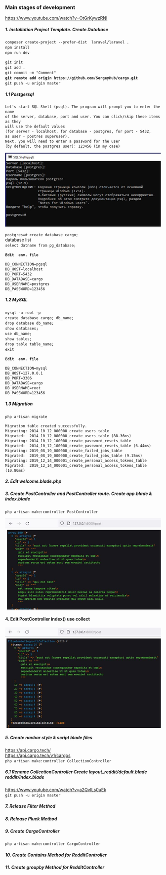 ### Main stages of development
https://www.youtube.com/watch?v=OtGrKywzRNI
##### 1. Installation Project Template. Create Database

`composer create-project --prefer-dist  laravel/laravel .`   
`npm install`  
`npm run dev`  

`git init`  
`git add .`  
`git commit –m "Comment"`  
**`git remote add origin https://github.com/SergeyHub/cargo.git`**  
`git push -u origin master`  

##### 1.1 Postgersql

```
Let's start SQL Shell (psql). The program will prompt you to enter the name    
of the server, database, port and user. You can click/skip these items as they  
will use the default values   
(for server - localhost, for database - postgres, for port - 5432,  
as user - postres superuser). 
Next, you will need to enter a password for the user   
(by default, the postgres user): 123456 (in my case)  
```
![Screenshot](readme/psql.JPG) 

`postgres=# create database cargo;`  
  database list  
`select datname from pg_database;`  

**`Edit  env. file`**    
```
DB_CONNECTION=pgsql
DB_HOST=localhost
DB_PORT=5432
DB_DATABASE=cargo
DB_USERNAME=postgres
DB_PASSWORD=123456
```
##### 1.2 MySQL

`mysql -u root -p`  
`create database cargo; db_name;`  
`drop database db_name;`   
`show databases;`  
`use db_name;`  
`show tables;`   
`drop table table_name;`  
`exit`  

**`Edit  env. file`**   
```
DB_CONNECTION=mysql
DB_HOST=127.0.0.1
DB_PORT=3306
DB_DATABASE=cargo
DB_USERNAME=root
DB_PASSWORD=123456
```
##### 1.3 Migration

`php artisan migrate`  
```
Migration table created successfully.
Migrating: 2014_10_12_000000_create_users_table
Migrated:  2014_10_12_000000_create_users_table (88.36ms)
Migrating: 2014_10_12_100000_create_password_resets_table
Migrated:  2014_10_12_100000_create_password_resets_table (6.44ms)
Migrating: 2019_08_19_000000_create_failed_jobs_table
Migrated:  2019_08_19_000000_create_failed_jobs_table (9.15ms)
Migrating: 2019_12_14_000001_create_personal_access_tokens_table
Migrated:  2019_12_14_000001_create_personal_access_tokens_table (10.80ms)
```

##### 2. Edit welcome.blade.php

##### 3. Create PostController and PostController route. Create app.blade & index.blade
`php artisan make:controller PostController`  

![Screenshot](readme/posts.JPG) 

#### 4. Edit PostController index() use collect 

![Screenshot](readme/getbyUniqueUserId.JPG) 

##### 5. Create navbar style & script blade files

https://api.cargo.tech/   
https://api.cargo.tech/v1/cargos   
`php artisan make:controller CollectionController`  

##### 6.1 Rename CollectionController Create layout_reddit/default.blade reddit/index.blade
https://www.youtube.com/watch?v=a2QvlLs0uEk  
`git push -u origin master`

##### 7. Release Filter Method
##### 8. Release Pluck Method

##### 9. Create CargoController

`php artisan make:controller CargoController`  

##### 10. Create Contains Method for RedditController
##### 11. Create groupby Method for RedditController

